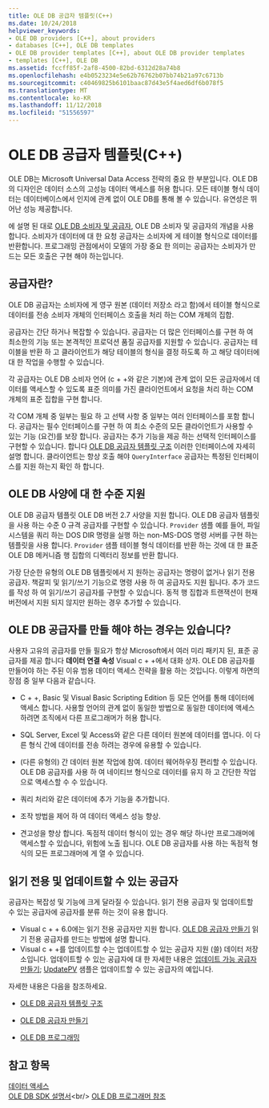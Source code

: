 ```yaml
---
title: OLE DB 공급자 템플릿(C++)
ms.date: 10/24/2018
helpviewer_keywords:
- OLE DB providers [C++], about providers
- databases [C++], OLE DB templates
- OLE DB provider templates [C++], about OLE DB provider templates
- templates [C++], OLE DB
ms.assetid: fccff85f-2af8-4500-82bd-6312d28a74b8
ms.openlocfilehash: e4b0523234e5e62b76762b07bb74b21a97c6713b
ms.sourcegitcommit: c40469825b6101baac87d43e5f4aed6df6b078f5
ms.translationtype: MT
ms.contentlocale: ko-KR
ms.lasthandoff: 11/12/2018
ms.locfileid: "51556597"
---
```

# <a name="ole-db-provider-templates-c"></a>OLE DB 공급자 템플릿(C++)

OLE DB는 Microsoft Universal Data Access 전략의 중요 한 부분입니다. OLE DB의 디자인은 데이터 소스의 고성능 데이터 액세스를 허용 합니다. 모든 테이블 형식 데이터는 데이터베이스에서 인지에 관계 없이 OLE DB를 통해 볼 수 있습니다. 유연성은 뛰어난 성능 제공합니다.

에 설명 된 대로 [OLE DB 소비자 및 공급자](../../data/oledb/ole-db-consumers-and-providers.md), OLE DB 소비자 및 공급자의 개념을 사용 합니다. 소비자가 데이터에 대 한 요청 공급자는 소비자에 게 테이블 형식으로 데이터를 반환합니다. 프로그래밍 관점에서이 모델의 가장 중요 한 의미는 공급자는 소비자가 만드는 모든 호출은 구현 해야 하는입니다.

## <a name="what-is-a-provider"></a>공급자란?

OLE DB 공급자는 소비자에 게 영구 원본 (데이터 저장소 라고 함)에서 테이블 형식으로 데이터를 전송 소비자 개체의 인터페이스 호출을 처리 하는 COM 개체의 집합.

공급자는 간단 하거나 복잡할 수 있습니다. 공급자는 더 많은 인터페이스를 구현 하 여 최소한의 기능 또는 본격적인 프로덕션 품질 공급자를 지원할 수 있습니다. 공급자는 테이블을 반환 하 고 클라이언트가 해당 테이블의 형식을 결정 하도록 하 고 해당 데이터에 대 한 작업을 수행할 수 있습니다.

각 공급자는 OLE DB 소비자 언어 (c + +와 같은 기본)에 관계 없이 모든 공급자에서 데이터를 액세스할 수 있도록 표준 의미를 가진 클라이언트에서 요청을 처리 하는 COM 개체의 표준 집합을 구현 합니다.

각 COM 개체 중 일부는 필요 하 고 선택 사항 중 일부는 여러 인터페이스를 포함 합니다. 공급자는 필수 인터페이스를 구현 하 여 최소 수준의 모든 클라이언트가 사용할 수 있는 기능 (요건)를 보장 합니다. 공급자는 추가 기능을 제공 하는 선택적 인터페이스를 구현할 수 있습니다. 합니다 [OLE DB 공급자 템플릿 구조](../../data/oledb/ole-db-provider-template-architecture.md) 이러한 인터페이스에 자세히 설명 합니다. 클라이언트는 항상 호출 해야 `QueryInterface` 공급자는 특정된 인터페이스를 지원 하는지 확인 하 합니다.

## <a name="ole-db-specification-level-support"></a>OLE DB 사양에 대 한 수준 지원

OLE DB 공급자 템플릿 OLE DB 버전 2.7 사양을 지원 합니다. OLE DB 공급자 템플릿을 사용 하는 수준 0 규격 공급자를 구현할 수 있습니다. `Provider` 샘플 예를 들어, 파일 시스템을 쿼리 하는 DOS DIR 명령을 실행 하는 non-MS-DOS 명령 서버를 구현 하는 템플릿을 사용 합니다. `Provider` 샘플 테이블 형식 데이터를 반환 하는 것에 대 한 표준 OLE DB 메커니즘 행 집합의 디렉터리 정보를 반환 합니다.

가장 단순한 유형의 OLE DB 템플릿에서 지 원하는 공급자는 명령이 없거나 읽기 전용 공급자. 책갈피 및 읽기/쓰기 기능으로 명령 사용 하 여 공급자도 지원 됩니다. 추가 코드를 작성 하 여 읽기/쓰기 공급자를 구현할 수 있습니다. 동적 행 집합과 트랜잭션이 현재 버전에서 지원 되지 않지만 원하는 경우 추가할 수 있습니다.

## <a name="when-do-you-need-to-create-an-ole-db-provider"></a>OLE DB 공급자를 만들 해야 하는 경우는 있습니다?

사용자 고유의 공급자를 만들 필요가 항상 Microsoft에서 여러 미리 패키지 된, 표준 공급자를 제공 합니다 **데이터 연결 속성** Visual c + +에서 대화 상자. OLE DB 공급자를 만들어야 하는 주된 이유 범용 데이터 액세스 전략을 활용 하는 것입니다. 이렇게 하면의 장점 중 일부 다음과 같습니다.

- C + +, Basic 및 Visual Basic Scripting Edition 등 모든 언어를 통해 데이터에 액세스 합니다. 사용할 언어의 관계 없이 동일한 방법으로 동일한 데이터에 액세스 하려면 조직에서 다른 프로그래머가 허용 합니다.

- SQL Server, Excel 및 Access와 같은 다른 데이터 원본에 데이터를 엽니다. 이 다른 형식 간에 데이터를 전송 하려는 경우에 유용할 수 있습니다.

- (다른 유형의) 간 데이터 원본 작업에 참여. 데이터 웨어하우징 편리할 수 있습니다. OLE DB 공급자를 사용 하 여 네이티브 형식으로 데이터를 유지 하 고 간단한 작업으로 액세스할 수 수 있습니다.

- 쿼리 처리와 같은 데이터에 추가 기능을 추가합니다.

- 조작 방법을 제어 하 여 데이터 액세스 성능 향상.

- 견고성을 향상 합니다. 독점적 데이터 형식이 있는 경우 해당 하나만 프로그래머에 액세스할 수 있습니다, 위험에 노출 됩니다. OLE DB 공급자를 사용 하는 독점적 형식의 모든 프로그래머에 게 열 수 있습니다.

## <a name="read-only-and-updatable-providers"></a>읽기 전용 및 업데이트할 수 있는 공급자

공급자는 복잡성 및 기능에 크게 달라질 수 있습니다. 읽기 전용 공급자 및 업데이트할 수 있는 공급자에 공급자를 분류 하는 것이 유용 합니다.

- Visual c + + 6.0에는 읽기 전용 공급자만 지원 합니다. [OLE DB 공급자 만들기](../../data/oledb/creating-an-ole-db-provider.md) 읽기 전용 공급자를 만드는 방법에 설명 합니다.
- Visual c + +를 업데이트할 수는 업데이트할 수 있는 공급자 지원 (쓸) 데이터 저장소입니다. 업데이트할 수 있는 공급자에 대 한 자세한 내용은 [업데이트 가능 공급자 만들기](../../data/oledb/creating-an-updatable-provider.md); [UpdatePV](https://github.com/Microsoft/VCSamples/tree/master/VC2010Samples/ATL/OLEDB/Provider/UPDATEPV) 샘플은 업데이트할 수 있는 공급자의 예입니다.

자세한 내용은 다음을 참조하세요.

- [OLE DB 공급자 템플릿 구조](../../data/oledb/ole-db-provider-template-architecture.md)

- [OLE DB 공급자 만들기](../../data/oledb/creating-an-ole-db-provider.md)

- [OLE DB 프로그래밍](../../data/oledb/ole-db-programming.md)

## <a name="see-also"></a>참고 항목

[데이터 액세스](../data-access-in-cpp.md)<br/>
[OLE DB SDK 설명서](https://docs.microsoft.com/previous-versions/windows/desktop/ms722784(v=vs.85))<br/>
[OLE DB 프로그래머 참조](/sql/connect/oledb/ole-db/oledb-driver-for-sql-server-programming)<br/>
